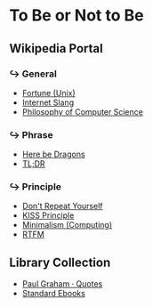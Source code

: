 # To Be or Not to Be

## Wikipedia Portal

### ↪  General

- [Fortune (Unix)](https://en.wikipedia.org/wiki/Fortune_(Unix))
- [Internet Slang](https://en.wikipedia.org/wiki/Internet_slang)
- [Philosophy of Computer Science](https://en.wikipedia.org/wiki/Philosophy_of_computer_science)

### ↪  Phrase

- [Here be Dragons](https://en.wikipedia.org/wiki/Here_be_dragons)
- [TL;DR](https://en.wikipedia.org/wiki/TL;DR)

### ↪  Principle

- [Don't Repeat Yourself](https://en.wikipedia.org/wiki/Don%27t_repeat_yourself)
- [KISS Principle](https://en.wikipedia.org/wiki/KISS_principle)
- [Minimalism (Computing)](https://en.wikipedia.org/wiki/Minimalism_(computing))
- [RTFM](https://en.wikipedia.org/wiki/RTFM)

## Library Collection

- [Paul Graham · Quotes](http://paulgraham.com/quo.html)
- [Standard Ebooks](https://standardebooks.org)
